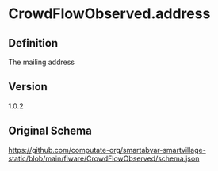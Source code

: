 # CrowdFlowObserved.address

## Definition
The mailing address

## Version
1.0.2

## Original Schema
https://github.com/computate-org/smartabyar-smartvillage-static/blob/main/fiware/CrowdFlowObserved/schema.json
